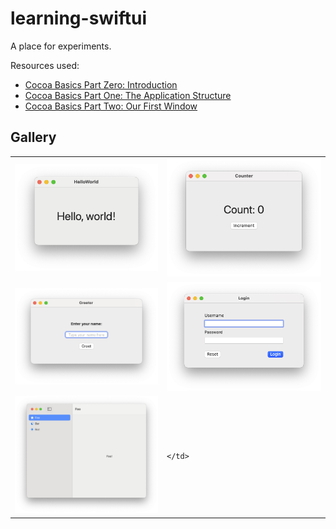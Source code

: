 # learning-swiftui

A place for experiments.

Resources used:

- [Cocoa Basics Part Zero: Introduction](https://blog.xoria.org/cocoa-basics-0/)
- [Cocoa Basics Part One: The Application Structure](https://blog.xoria.org/cocoa-basics-1/)
- [Cocoa Basics Part Two: Our First Window](https://blog.xoria.org/cocoa-basics-2/)

## Gallery

<table>
  <tr>
    <td>
      <img src="HelloWorld/Screenshot.png" />
    </td>
    <td>
      <img src="Counter/Screenshot.png" />
    </td>
  </tr>
  <tr>
    <td>
      <img src="Greeter/Screenshot.png" />
    </td>
    <td>
      <img src="Login/Screenshot.png" />
    </td>
  </tr>
  <tr>
    <td>
      <img src="Sidebar/Screenshot.png" />
    </td>
    <td>

    </td>
  </tr>
</table>
